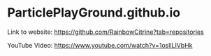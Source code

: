 # ParticlePlayGround.github.io

Link to website: https://github.com/RainbowCitrine?tab=repositories

YouTube Video: https://www.youtube.com/watch?v=1osllLIVbHk
